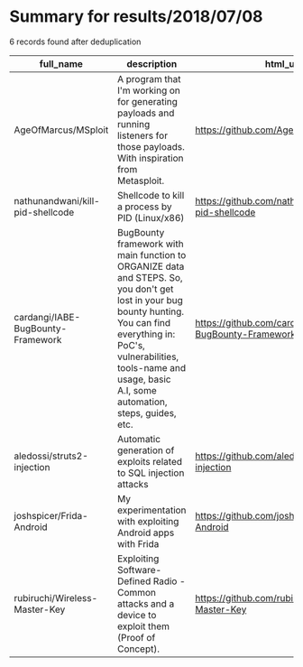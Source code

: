 
# Summary for results/2018/07/08
    
6 records found after deduplication

| full_name | description | html_url | matched_list | matched_count | pushed_at | size | stargazers_count | language | forks_count |
|-----------------------------------|-------------------------------------------------------------------------------------------------------------------------------------------------------------------------------------------------------------------------------------------------|------------------------------------------------------|---------------------------------------------|-----------------|---------------------------|--------|--------------------|------------|---------------|
| AgeOfMarcus/MSploit | A program that I'm working on for generating payloads and running listeners for those payloads. With inspiration from Metasploit. | https://github.com/AgeOfMarcus/MSploit | ['metasploit module OR metasploit payload'] | 1 | 2018-07-08 16:14:09+00:00 | 5150 | 1 | Python | 0 |
| nathunandwani/kill-pid-shellcode | Shellcode to kill a process by PID (Linux/x86) | https://github.com/nathunandwani/kill-pid-shellcode | ['shellcode'] | 1 | 2018-07-08 18:29:59+00:00 | 1 | 1 | C | 1 |
| cardangi/IABE-BugBounty-Framework | BugBounty framework with main function to ORGANIZE data and STEPS. So, you don't get lost in your bug bounty hunting. You can find everything in: PoC's, vulnerabilities, tools-name and usage, basic A.I, some automation, steps, guides, etc. | https://github.com/cardangi/IABE-BugBounty-Framework | ['vulnerability poc'] | 1 | 2018-07-08 13:52:07+00:00 | 5110 | 9 | nan | 4 |
| aledossi/struts2-injection | Automatic generation of exploits related to SQL injection attacks | https://github.com/aledossi/struts2-injection | ['exploit'] | 1 | 2018-07-08 10:25:31+00:00 | 9438 | 0 | Java | 0 |
| joshspicer/Frida-Android | My experimentation with exploiting Android apps with Frida | https://github.com/joshspicer/Frida-Android | ['exploit'] | 1 | 2018-07-08 19:56:50+00:00 | 1 | 0 | | 0 |
| rubiruchi/Wireless-Master-Key | Exploiting Software-Defined Radio - Common attacks and a device to exploit them (Proof of Concept). | https://github.com/rubiruchi/Wireless-Master-Key | ['exploit'] | 1 | 2018-07-08 15:34:46+00:00 | 15411 | 0 | C++ | 2 |
